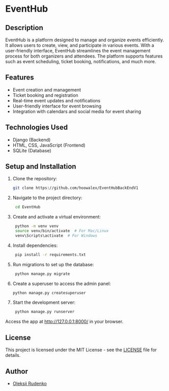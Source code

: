 # EventHub

## Description
EventHub is a platform designed to manage and organize events efficiently. It allows users to create, view, and participate in various events. With a user-friendly interface, EventHub streamlines the event management process for both organizers and attendees. The platform supports features such as event scheduling, ticket booking, notifications, and much more.

## Features
- Event creation and management
- Ticket booking and registration
- Real-time event updates and notifications
- User-friendly interface for event browsing
- Integration with calendars and social media for event sharing

## Technologies Used
- Django (Backend)
- HTML, CSS, JavaScript (Frontend)
- SQLite (Database)

## Setup and Installation

1. Clone the repository:
   ```bash
   git clone https://github.com/hoowalex/EventHubBackEndV1

2. Navigate to the project directory:

   ```bash
    cd EventHub

3. Create and activate a virtual environment:

   ```bash
    python -m venv venv
    source venv/bin/activate  # For Mac/Linux
    venv\Scripts\activate  # For Windows

4. Install dependencies:

   ```bash
    pip install -r requirements.txt

5. Run migrations to set up the database:

   ```bash
    python manage.py migrate

6. Create a superuser to access the admin panel:

   ```bash
   python manage.py createsuperuser

7. Start the development server:

   ```bash
    python manage.py runserver

Access the app at http://127.0.0.1:8000/ in your browser.

## License
This project is licensed under the MIT License - see the [LICENSE](./eventhub/LICENSE) file for details.

## Author
- [Oleksii Rudenko](https://github.com/hoowalex)